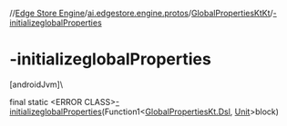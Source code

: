 //[Edge Store Engine](../../../index.md)/[ai.edgestore.engine.protos](../index.md)/[GlobalPropertiesKtKt](index.md)/[-initializeglobalProperties](-initializeglobal-properties.md)

# -initializeglobalProperties

[androidJvm]\

final static &lt;ERROR CLASS&gt;[-initializeglobalProperties](-initializeglobal-properties.md)(Function1&lt;[GlobalPropertiesKt.Dsl](../-global-properties-kt/-dsl/index.md), [Unit](https://kotlinlang.org/api/latest/jvm/stdlib/kotlin/-unit/index.html)&gt;block)
